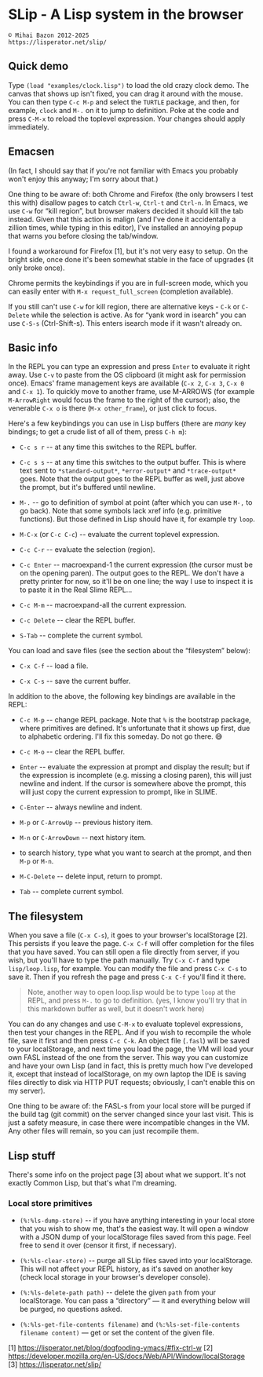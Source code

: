 # SLip - A Lisp system in the browser

    © Mihai Bazon 2012-2025
    https://lisperator.net/slip/

## Quick demo

Type `(load "examples/clock.lisp")` to load the old crazy clock demo. The
canvas that shows up isn't fixed, you can drag it around with the mouse. You
can then type `C-c M-p` and select the `TURTLE` package, and then, for
example, `clock` and `M-.` on it to jump to definition. Poke at the code and
press `C-M-x` to reload the toplevel expression. Your changes should apply
immediately.

## Emacsen

(In fact, I should say that if you're not familiar with Emacs you probably
won't enjoy this anyway; I'm sorry about that.)

One thing to be aware of: both Chrome and Firefox (the only browsers I test
this with) disallow pages to catch `Ctrl-w`, `Ctrl-t` and `Ctrl-n`. In Emacs,
we use `C-w` for “kill region”, but browser makers decided it should kill the
tab instead. Given that this action is malign (and I've done it accidentally a
zillion times, while typing in this editor), I've installed an annoying popup
that warns you before closing the tab/window.

I found a workaround for Firefox [1], but it's not very easy to setup. On the
bright side, once done it's been somewhat stable in the face of upgrades (it
only broke once).

Chrome permits the keybindings if you are in full-screen mode, which you can
easily enter with `M-x request_full_screen` (completion available).

If you still can't use `C-w` for kill region, there are alternative keys -
`C-k` or `C-Delete` while the selection is active. As for “yank word in
isearch” you can use `C-S-s` (Ctrl-Shift-s). This enters isearch mode if it
wasn't already on.

## Basic info

In the REPL you can type an expression and press `Enter` to evaluate it right
away. Use `C-v` to paste from the OS clipboard (it might ask for permission
once). Emacs' frame management keys are available (`C-x 2`, `C-x 3`, `C-x 0`
and `C-x 1`). To quickly move to another frame, use M-ARROWS (for example
`M-ArrowRight` would focus the frame to the right of the cursor); also, the
venerable `C-x o` is there (`M-x other_frame`), or just click to focus.

Here's a few keybindings you can use in Lisp buffers (there are *many* key
bindings; to get a crude list of all of them, press `C-h m`):

- `C-c s r` -- at any time this switches to the REPL buffer.

- `C-c s s` -- at any time this switches to the output buffer. This is where
  text sent to `*standard-output*`, `*error-output*` and `*trace-output*`
  goes. Note that the output goes to the REPL buffer as well, just above the
  prompt, but it's buffered until newline.

- `M-.` -- go to definition of symbol at point (after which you can use `M-,`
  to go back). Note that some symbols lack xref info (e.g. primitive
  functions). But those defined in Lisp should have it, for example try `loop`.

- `M-C-x` (or `C-c C-c`) -- evaluate the current toplevel expression.

- `C-c C-r` -- evaluate the selection (region).

- `C-c Enter` -- macroexpand-1 the current expression (the cursor must be on
  the opening paren). The output goes to the REPL. We don't have a pretty
  printer for now, so it'll be on one line; the way I use to inspect it is to
  paste it in the Real Slime REPL...

- `C-c M-m` -- macroexpand-all the current expression.

- `C-c Delete` -- clear the REPL buffer.

- `S-Tab` -- complete the current symbol.

You can load and save files (see the section about the “filesystem” below):

- `C-x C-f` -- load a file.

- `C-x C-s` -- save the current buffer.

In addition to the above, the following key bindings are available in the REPL:

- `C-c M-p` -- change REPL package. Note that `%` is the bootstrap package,
  where primitives are defined. It's unfortunate that it shows up first, due
  to alphabetic ordering. I'll fix this someday. Do not go there. 😅

- `C-c M-o` -- clear the REPL buffer.

- `Enter` -- evaluate the expression at prompt and display the result; but if
  the expression is incomplete (e.g. missing a closing paren), this will just
  newline and indent. If the cursor is somewhere above the prompt, this will
  just copy the current expression to prompt, like in SLIME.

- `C-Enter` -- always newline and indent.

- `M-p` or `C-ArrowUp` -- previous history item.

- `M-n` or `C-ArrowDown` -- next history item.

- to search history, type what you want to search at the prompt, and then
  `M-p` or `M-n`.

- `M-C-Delete` -- delete input, return to prompt.

- `Tab` -- complete current symbol.

## The filesystem

When you save a file (`C-x C-s`), it goes to your browser's localStorage [2].
This persists if you leave the page. `C-x C-f` will offer completion for the
files that you have saved. You can still open a file directly from server, if
you wish, but you'll have to type the path manually. Try `C-x C-f` and type
`lisp/loop.lisp`, for example. You can modify the file and press `C-x C-s` to
save it. Then if you refresh the page and press `C-x C-f` you'll find it there.

> Note, another way to open loop.lisp would be to type `loop` at the REPL, and
> press `M-.` to go to definition. (yes, I know you'll try that in this
> markdown buffer as well, but it doesn't work here)

You can do any changes and use `C-M-x` to evaluate toplevel expressions, then
test your changes in the REPL. And if you wish to recompile the whole file,
save it first and then press `C-c C-k`. An object file (`.fasl`) will be saved
to your localStorage, and next time you load the page, the VM will load your
own FASL instead of the one from the server. This way you can customize and
have your own Lisp (and in fact, this is pretty much how I've developed it,
except that instead of localStorage, on my own laptop the IDE is saving files
directly to disk via HTTP PUT requests; obviously, I can't enable this on my
server).

One thing to be aware of: the FASL-s from your local store will be purged if
the build tag (git commit) on the server changed since your last visit. This
is just a safety measure, in case there were incompatible changes in the VM.
Any other files will remain, so you can just recompile them.

## Lisp stuff

There's some info on the project page [3] about what we support. It's not
exactly Common Lisp, but that's what I'm dreaming.

### Local store primitives

- `(%:%ls-dump-store)` -- if you have anything interesting in your local store
  that you wish to show me, that's the easiest way. It will open a window with
  a JSON dump of your localStorage files saved from this page. Feel free to
  send it over (censor it first, if necessary).

- `(%:%ls-clear-store)` -- purge all SLip files saved into your localStorage.
  This will not affect your REPL history, as it's saved on another key (check
  local storage in your browser's developer console).

- `(%:%ls-delete-path path)` -- delete the given `path` from your
  localStorage. You can pass a “directory” — it and everything below will be
  purged, no questions asked.

- `(%:%ls-get-file-contents filename)` and `(%:%ls-set-file-contents filename
  content)` — get or set the content of the given file.

[1] https://lisperator.net/blog/dogfooding-ymacs/#fix-ctrl-w
[2] https://developer.mozilla.org/en-US/docs/Web/API/Window/localStorage
[3] https://lisperator.net/slip/
